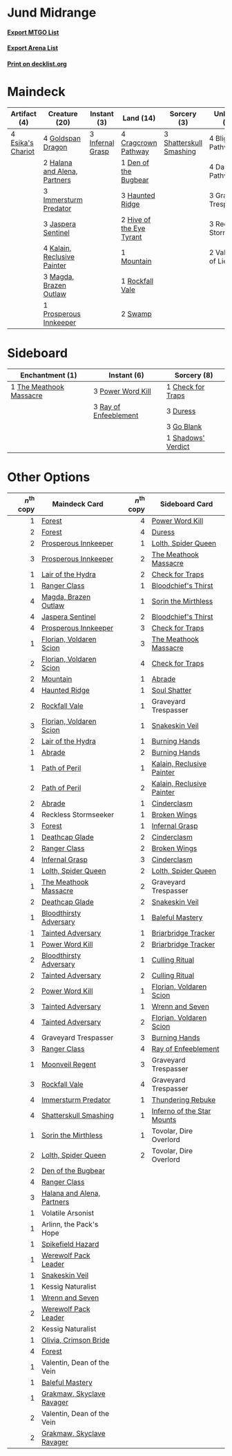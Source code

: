 # Jund Midrange

#### [Export MTGO List](../collection/Jund%20Midrange/Jund%20Midrange.txt)
#### [Export Arena List](../collection/Jund%20Midrange/Jund%20Midrange_arena.txt)
#### [Print on decklist.org](http://decklist.org/?deckmain=4%09Blightstep%20Pathway%0A4%09Cragcrown%20Pathway%0A4%09Darkbore%20Pathway%0A1%09Den%20of%20the%20Bugbear%0A4%09Esika's%20Chariot%0A4%09Goldspan%20Dragon%0A3%09Graveyard%20Trespasser%0A2%09Halana%20and%20Alena,%20Partners%0A3%09Haunted%20Ridge%0A2%09Hive%20of%20the%20Eye%20Tyrant%0A3%09Immersturm%20Predator%0A3%09Infernal%20Grasp%0A3%09Jaspera%20Sentinel%0A4%09Kalain,%20Reclusive%20Painter%0A3%09Magda,%20Brazen%20Outlaw%0A1%09Mountain%0A1%09Prosperous%20Innkeeper%0A3%09Reckless%20Stormseeker%0A1%09Rockfall%20Vale%0A3%09Shatterskull%20Smashing%0A2%09Swamp%0A2%09Valki,%20God%20of%20Lies&deckside=1%09Check%20for%20Traps%0A3%09Duress%0A3%09Go%20Blank%0A3%09Power%20Word%20Kill%0A3%09Ray%20of%20Enfeeblement%0A1%09Shadows'%20Verdict%0A1%09The%20Meathook%20Massacre)
# Maindeck

|                                        Artifact (4)                                        |                                             Creature (20)                                             |                                        Instant (3)                                        |                                             Land (14)                                             |                                           Sorcery (3)                                            |     Unknown (16)     |
|--------------------------------------------------------------------------------------------|-------------------------------------------------------------------------------------------------------|-------------------------------------------------------------------------------------------|---------------------------------------------------------------------------------------------------|--------------------------------------------------------------------------------------------------|----------------------|
|4 [Esika's Chariot](http://gatherer.wizards.com/Pages/Card/Details.aspx?multiverseid=503783)|4 [Goldspan Dragon](http://gatherer.wizards.com/Pages/Card/Details.aspx?multiverseid=503751)           |3 [Infernal Grasp](http://gatherer.wizards.com/Pages/Card/Details.aspx?multiverseid=534880)|4 [Cragcrown Pathway](http://gatherer.wizards.com/Pages/Card/Details.aspx?multiverseid=491915)     |3 [Shatterskull Smashing](http://gatherer.wizards.com/Pages/Card/Details.aspx?multiverseid=491802)|4 Blightstep Pathway  |
|                                                                                            |2 [Halana and Alena, Partners](http://gatherer.wizards.com/Pages/Card/Details.aspx?multiverseid=541113)|                                                                                           |1 [Den of the Bugbear](http://gatherer.wizards.com/Pages/Card/Details.aspx?multiverseid=527541)    |                                                                                                  |4 Darkbore Pathway    |
|                                                                                            |3 [Immersturm Predator](http://gatherer.wizards.com/Pages/Card/Details.aspx?multiverseid=503830)       |                                                                                           |3 [Haunted Ridge](http://gatherer.wizards.com/Pages/Card/Details.aspx?multiverseid=535061)         |                                                                                                  |3 Graveyard Trespasser|
|                                                                                            |3 [Jaspera Sentinel](http://gatherer.wizards.com/Pages/Card/Details.aspx?multiverseid=503792)          |                                                                                           |2 [Hive of the Eye Tyrant](http://gatherer.wizards.com/Pages/Card/Details.aspx?multiverseid=527545)|                                                                                                  |3 Reckless Stormseeker|
|                                                                                            |4 [Kalain, Reclusive Painter](http://gatherer.wizards.com/Pages/Card/Details.aspx?multiverseid=527512) |                                                                                           |1 [Mountain](http://gatherer.wizards.com/Pages/Card/Details.aspx?multiverseid=439859)              |                                                                                                  |2 Valki, God of Lies  |
|                                                                                            |3 [Magda, Brazen Outlaw](http://gatherer.wizards.com/Pages/Card/Details.aspx?multiverseid=503754)      |                                                                                           |1 [Rockfall Vale](http://gatherer.wizards.com/Pages/Card/Details.aspx?multiverseid=535065)         |                                                                                                  |                      |
|                                                                                            |1 [Prosperous Innkeeper](http://gatherer.wizards.com/Pages/Card/Details.aspx?multiverseid=527487)      |                                                                                           |2 [Swamp](http://gatherer.wizards.com/Pages/Card/Details.aspx?multiverseid=439858)                 |                                                                                                  |                      |


# Sideboard

|                                         Enchantment (1)                                          |                                          Instant (6)                                           |                                         Sorcery (8)                                         |
|--------------------------------------------------------------------------------------------------|------------------------------------------------------------------------------------------------|---------------------------------------------------------------------------------------------|
|1 [The Meathook Massacre](http://gatherer.wizards.com/Pages/Card/Details.aspx?multiverseid=534886)|3 [Power Word Kill](http://gatherer.wizards.com/Pages/Card/Details.aspx?multiverseid=527401)    |1 [Check for Traps](http://gatherer.wizards.com/Pages/Card/Details.aspx?multiverseid=527379) |
|                                                                                                  |3 [Ray of Enfeeblement](http://gatherer.wizards.com/Pages/Card/Details.aspx?multiverseid=527403)|3 [Duress](http://gatherer.wizards.com/Pages/Card/Details.aspx?multiverseid=14557)           |
|                                                                                                  |                                                                                                |3 [Go Blank](http://gatherer.wizards.com/Pages/Card/Details.aspx?multiverseid=513549)        |
|                                                                                                  |                                                                                                |1 [Shadows' Verdict](http://gatherer.wizards.com/Pages/Card/Details.aspx?multiverseid=491762)|


# Other Options

|*n*<sup>th</sup> copy|                                            Maindeck Card                                            |*n*<sup>th</sup> copy|                                           Sideboard Card                                            |
|--------------------:|-----------------------------------------------------------------------------------------------------|--------------------:|-----------------------------------------------------------------------------------------------------|
|                    1|[Forest](http://gatherer.wizards.com/Pages/Card/Details.aspx?multiverseid=439860)                    |                    4|[Power Word Kill](http://gatherer.wizards.com/Pages/Card/Details.aspx?multiverseid=527401)           |
|                    2|[Forest](http://gatherer.wizards.com/Pages/Card/Details.aspx?multiverseid=439860)                    |                    4|[Duress](http://gatherer.wizards.com/Pages/Card/Details.aspx?multiverseid=14557)                     |
|                    2|[Prosperous Innkeeper](http://gatherer.wizards.com/Pages/Card/Details.aspx?multiverseid=527487)      |                    1|[Lolth, Spider Queen](http://gatherer.wizards.com/Pages/Card/Details.aspx?multiverseid=527399)       |
|                    3|[Prosperous Innkeeper](http://gatherer.wizards.com/Pages/Card/Details.aspx?multiverseid=527487)      |                    2|[The Meathook Massacre](http://gatherer.wizards.com/Pages/Card/Details.aspx?multiverseid=534886)     |
|                    1|[Lair of the Hydra](http://gatherer.wizards.com/Pages/Card/Details.aspx?multiverseid=527546)         |                    2|[Check for Traps](http://gatherer.wizards.com/Pages/Card/Details.aspx?multiverseid=527379)           |
|                    1|[Ranger Class](http://gatherer.wizards.com/Pages/Card/Details.aspx?multiverseid=527489)              |                    1|[Bloodchief's Thirst](http://gatherer.wizards.com/Pages/Card/Details.aspx?multiverseid=491729)       |
|                    4|[Magda, Brazen Outlaw](http://gatherer.wizards.com/Pages/Card/Details.aspx?multiverseid=503754)      |                    1|[Sorin the Mirthless](http://gatherer.wizards.com/Pages/Card/Details.aspx?multiverseid=540983)       |
|                    4|[Jaspera Sentinel](http://gatherer.wizards.com/Pages/Card/Details.aspx?multiverseid=503792)          |                    2|[Bloodchief's Thirst](http://gatherer.wizards.com/Pages/Card/Details.aspx?multiverseid=491729)       |
|                    4|[Prosperous Innkeeper](http://gatherer.wizards.com/Pages/Card/Details.aspx?multiverseid=527487)      |                    3|[Check for Traps](http://gatherer.wizards.com/Pages/Card/Details.aspx?multiverseid=527379)           |
|                    1|[Florian, Voldaren Scion](http://gatherer.wizards.com/Pages/Card/Details.aspx?multiverseid=535017)   |                    3|[The Meathook Massacre](http://gatherer.wizards.com/Pages/Card/Details.aspx?multiverseid=534886)     |
|                    2|[Florian, Voldaren Scion](http://gatherer.wizards.com/Pages/Card/Details.aspx?multiverseid=535017)   |                    4|[Check for Traps](http://gatherer.wizards.com/Pages/Card/Details.aspx?multiverseid=527379)           |
|                    2|[Mountain](http://gatherer.wizards.com/Pages/Card/Details.aspx?multiverseid=439859)                  |                    1|[Abrade](http://gatherer.wizards.com/Pages/Card/Details.aspx?multiverseid=430772)                    |
|                    4|[Haunted Ridge](http://gatherer.wizards.com/Pages/Card/Details.aspx?multiverseid=535061)             |                    1|[Soul Shatter](http://gatherer.wizards.com/Pages/Card/Details.aspx?multiverseid=491765)              |
|                    2|[Rockfall Vale](http://gatherer.wizards.com/Pages/Card/Details.aspx?multiverseid=535065)             |                    1|Graveyard Trespasser                                                                                 |
|                    3|[Florian, Voldaren Scion](http://gatherer.wizards.com/Pages/Card/Details.aspx?multiverseid=535017)   |                    1|[Snakeskin Veil](http://gatherer.wizards.com/Pages/Card/Details.aspx?multiverseid=503810)            |
|                    2|[Lair of the Hydra](http://gatherer.wizards.com/Pages/Card/Details.aspx?multiverseid=527546)         |                    1|[Burning Hands](http://gatherer.wizards.com/Pages/Card/Details.aspx?multiverseid=527422)             |
|                    1|[Abrade](http://gatherer.wizards.com/Pages/Card/Details.aspx?multiverseid=430772)                    |                    2|[Burning Hands](http://gatherer.wizards.com/Pages/Card/Details.aspx?multiverseid=527422)             |
|                    1|[Path of Peril](http://gatherer.wizards.com/Pages/Card/Details.aspx?multiverseid=540974)             |                    1|[Kalain, Reclusive Painter](http://gatherer.wizards.com/Pages/Card/Details.aspx?multiverseid=527512) |
|                    2|[Path of Peril](http://gatherer.wizards.com/Pages/Card/Details.aspx?multiverseid=540974)             |                    2|[Kalain, Reclusive Painter](http://gatherer.wizards.com/Pages/Card/Details.aspx?multiverseid=527512) |
|                    2|[Abrade](http://gatherer.wizards.com/Pages/Card/Details.aspx?multiverseid=430772)                    |                    1|[Cinderclasm](http://gatherer.wizards.com/Pages/Card/Details.aspx?multiverseid=491776)               |
|                    4|Reckless Stormseeker                                                                                 |                    1|[Broken Wings](http://gatherer.wizards.com/Pages/Card/Details.aspx?multiverseid=491827)              |
|                    3|[Forest](http://gatherer.wizards.com/Pages/Card/Details.aspx?multiverseid=439860)                    |                    1|[Infernal Grasp](http://gatherer.wizards.com/Pages/Card/Details.aspx?multiverseid=534880)            |
|                    1|[Deathcap Glade](http://gatherer.wizards.com/Pages/Card/Details.aspx?multiverseid=541137)            |                    2|[Cinderclasm](http://gatherer.wizards.com/Pages/Card/Details.aspx?multiverseid=491776)               |
|                    2|[Ranger Class](http://gatherer.wizards.com/Pages/Card/Details.aspx?multiverseid=527489)              |                    2|[Broken Wings](http://gatherer.wizards.com/Pages/Card/Details.aspx?multiverseid=491827)              |
|                    4|[Infernal Grasp](http://gatherer.wizards.com/Pages/Card/Details.aspx?multiverseid=534880)            |                    3|[Cinderclasm](http://gatherer.wizards.com/Pages/Card/Details.aspx?multiverseid=491776)               |
|                    1|[Lolth, Spider Queen](http://gatherer.wizards.com/Pages/Card/Details.aspx?multiverseid=527399)       |                    2|[Lolth, Spider Queen](http://gatherer.wizards.com/Pages/Card/Details.aspx?multiverseid=527399)       |
|                    1|[The Meathook Massacre](http://gatherer.wizards.com/Pages/Card/Details.aspx?multiverseid=534886)     |                    2|Graveyard Trespasser                                                                                 |
|                    2|[Deathcap Glade](http://gatherer.wizards.com/Pages/Card/Details.aspx?multiverseid=541137)            |                    2|[Snakeskin Veil](http://gatherer.wizards.com/Pages/Card/Details.aspx?multiverseid=503810)            |
|                    1|[Bloodthirsty Adversary](http://gatherer.wizards.com/Pages/Card/Details.aspx?multiverseid=534905)    |                    1|[Baleful Mastery](http://gatherer.wizards.com/Pages/Card/Details.aspx?multiverseid=513541)           |
|                    1|[Tainted Adversary](http://gatherer.wizards.com/Pages/Card/Details.aspx?multiverseid=534899)         |                    1|[Briarbridge Tracker](http://gatherer.wizards.com/Pages/Card/Details.aspx?multiverseid=534957)       |
|                    1|[Power Word Kill](http://gatherer.wizards.com/Pages/Card/Details.aspx?multiverseid=527401)           |                    2|[Briarbridge Tracker](http://gatherer.wizards.com/Pages/Card/Details.aspx?multiverseid=534957)       |
|                    2|[Bloodthirsty Adversary](http://gatherer.wizards.com/Pages/Card/Details.aspx?multiverseid=534905)    |                    1|[Culling Ritual](http://gatherer.wizards.com/Pages/Card/Details.aspx?multiverseid=513664)            |
|                    2|[Tainted Adversary](http://gatherer.wizards.com/Pages/Card/Details.aspx?multiverseid=534899)         |                    2|[Culling Ritual](http://gatherer.wizards.com/Pages/Card/Details.aspx?multiverseid=513664)            |
|                    2|[Power Word Kill](http://gatherer.wizards.com/Pages/Card/Details.aspx?multiverseid=527401)           |                    1|[Florian, Voldaren Scion](http://gatherer.wizards.com/Pages/Card/Details.aspx?multiverseid=535017)   |
|                    3|[Tainted Adversary](http://gatherer.wizards.com/Pages/Card/Details.aspx?multiverseid=534899)         |                    1|[Wrenn and Seven](http://gatherer.wizards.com/Pages/Card/Details.aspx?multiverseid=534999)           |
|                    4|[Tainted Adversary](http://gatherer.wizards.com/Pages/Card/Details.aspx?multiverseid=534899)         |                    2|[Florian, Voldaren Scion](http://gatherer.wizards.com/Pages/Card/Details.aspx?multiverseid=535017)   |
|                    4|Graveyard Trespasser                                                                                 |                    3|[Burning Hands](http://gatherer.wizards.com/Pages/Card/Details.aspx?multiverseid=527422)             |
|                    3|[Ranger Class](http://gatherer.wizards.com/Pages/Card/Details.aspx?multiverseid=527489)              |                    4|[Ray of Enfeeblement](http://gatherer.wizards.com/Pages/Card/Details.aspx?multiverseid=527403)       |
|                    1|[Moonveil Regent](http://gatherer.wizards.com/Pages/Card/Details.aspx?multiverseid=534928)           |                    3|Graveyard Trespasser                                                                                 |
|                    3|[Rockfall Vale](http://gatherer.wizards.com/Pages/Card/Details.aspx?multiverseid=535065)             |                    4|Graveyard Trespasser                                                                                 |
|                    4|[Immersturm Predator](http://gatherer.wizards.com/Pages/Card/Details.aspx?multiverseid=503830)       |                    1|[Thundering Rebuke](http://gatherer.wizards.com/Pages/Card/Details.aspx?multiverseid=491814)         |
|                    4|[Shatterskull Smashing](http://gatherer.wizards.com/Pages/Card/Details.aspx?multiverseid=491802)     |                    1|[Inferno of the Star Mounts](http://gatherer.wizards.com/Pages/Card/Details.aspx?multiverseid=527438)|
|                    1|[Sorin the Mirthless](http://gatherer.wizards.com/Pages/Card/Details.aspx?multiverseid=540983)       |                    1|Tovolar, Dire Overlord                                                                               |
|                    2|[Lolth, Spider Queen](http://gatherer.wizards.com/Pages/Card/Details.aspx?multiverseid=527399)       |                    2|Tovolar, Dire Overlord                                                                               |
|                    2|[Den of the Bugbear](http://gatherer.wizards.com/Pages/Card/Details.aspx?multiverseid=527541)        |                     |                                                                                                     |
|                    4|[Ranger Class](http://gatherer.wizards.com/Pages/Card/Details.aspx?multiverseid=527489)              |                     |                                                                                                     |
|                    3|[Halana and Alena, Partners](http://gatherer.wizards.com/Pages/Card/Details.aspx?multiverseid=541113)|                     |                                                                                                     |
|                    1|Volatile Arsonist                                                                                    |                     |                                                                                                     |
|                    1|Arlinn, the Pack's Hope                                                                              |                     |                                                                                                     |
|                    1|[Spikefield Hazard](http://gatherer.wizards.com/Pages/Card/Details.aspx?multiverseid=491809)         |                     |                                                                                                     |
|                    1|[Werewolf Pack Leader](http://gatherer.wizards.com/Pages/Card/Details.aspx?multiverseid=527498)      |                     |                                                                                                     |
|                    1|[Snakeskin Veil](http://gatherer.wizards.com/Pages/Card/Details.aspx?multiverseid=503810)            |                     |                                                                                                     |
|                    1|Kessig Naturalist                                                                                    |                     |                                                                                                     |
|                    1|[Wrenn and Seven](http://gatherer.wizards.com/Pages/Card/Details.aspx?multiverseid=534999)           |                     |                                                                                                     |
|                    2|[Werewolf Pack Leader](http://gatherer.wizards.com/Pages/Card/Details.aspx?multiverseid=527498)      |                     |                                                                                                     |
|                    2|Kessig Naturalist                                                                                    |                     |                                                                                                     |
|                    1|[Olivia, Crimson Bride](http://gatherer.wizards.com/Pages/Card/Details.aspx?multiverseid=541119)     |                     |                                                                                                     |
|                    4|[Forest](http://gatherer.wizards.com/Pages/Card/Details.aspx?multiverseid=439860)                    |                     |                                                                                                     |
|                    1|Valentin, Dean of the Vein                                                                           |                     |                                                                                                     |
|                    1|[Baleful Mastery](http://gatherer.wizards.com/Pages/Card/Details.aspx?multiverseid=513541)           |                     |                                                                                                     |
|                    1|[Grakmaw, Skyclave Ravager](http://gatherer.wizards.com/Pages/Card/Details.aspx?multiverseid=491874) |                     |                                                                                                     |
|                    2|Valentin, Dean of the Vein                                                                           |                     |                                                                                                     |
|                    2|[Grakmaw, Skyclave Ravager](http://gatherer.wizards.com/Pages/Card/Details.aspx?multiverseid=491874) |                     |                                                                                                     |

